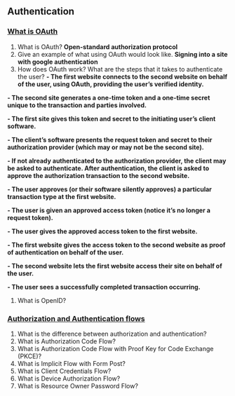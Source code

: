 ## Authentication

### [What is OAuth](https://www.csoonline.com/article/3216404/what-is-oauth-how-the-open-authorization-framework-works.html)

1. What is OAuth? **Open-standard authorization protocol**
1. Give an example of what using OAuth would look like. **Signing into a site with google authentication**
1. How does OAuth work? What are the steps that it takes to authenticate the user? 
  **- The first website connects to the second website on behalf of the user, using OAuth, providing the user’s verified identity.**
  
  **- The second site generates a one-time token and a one-time secret unique to the transaction and parties involved.**
  
  **- The first site gives this token and secret to the initiating user’s client software.**
  
  **- The client’s software presents the request token and secret to their authorization provider (which may or may not be the second site).**
  
  **- If not already authenticated to the authorization provider, the client may be asked to authenticate. After authentication, the client is asked to approve the authorization transaction to the second website.**
  
  **- The user approves (or their software silently approves) a particular transaction type at the first website.**
  
  **- The user is given an approved access token (notice it’s no longer a request token).**
  
  **- The user gives the approved access token to the first website.**
  
  **- The first website gives the access token to the second website as proof of authentication on behalf of the user.**
  
  **- The second website lets the first website access their site on behalf of the user.**
  
  **- The user sees a successfully completed transaction occurring.**

1. What is OpenID?

### [Authorization and Authentication flows](https://auth0.com/docs/flows)

1. What is the difference between authorization and authentication?
1. What is Authorization Code Flow?
1. What is Authorization Code Flow with Proof Key for Code Exchange (PKCE)?
1. What is Implicit Flow with Form Post?
1. What is Client Credentials Flow?
1. What is Device Authorization Flow?
1. What is Resource Owner Password Flow?
